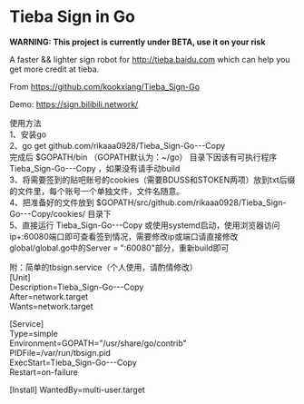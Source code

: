 # Tieba Sign in Go

**WARNING: This project is currently under BETA, use it on your risk**

A faster && lighter sign robot for http://tieba.baidu.com which can help you get more credit at tieba.  

From https://github.com/kookxiang/Tieba_Sign-Go

Demo:
https://sign.bilibili.network/

使用方法  
1、安装go  
2、go get github.com/rikaaa0928/Tieba_Sign-Go---Copy  
完成后 $GOPATH/bin （GOPATH默认为：~/go） 目录下因该有可执行程序 Tieba_Sign-Go---Copy ，如果没有请手动build  
3、将需要签到的贴吧账号的cookies（需要BDUSS和STOKEN两项）放到txt后缀的文件里，每个账号一个单独文件，文件名随意。  
4、把准备好的文件放到 $GOPATH/src/github.com/rikaaa0928/Tieba_Sign-Go---Copy/cookies/ 目录下  
5、直接运行 Tieba_Sign-Go---Copy 或使用systemd启动，使用浏览器访问ip+:60080端口即可查看签到情况，需要修改ip或端口请直接修改global/global.go中的Server = ":60080"部分，重新build即可  

附：简单的tbsign.service（个人使用，请酌情修改）  
[Unit]  
Description=Tieba_Sign-Go---Copy  
After=network.target  
Wants=network.target  

[Service]  
Type=simple  
Environment=GOPATH="/usr/share/go/contrib"  
PIDFile=/var/run/tbsign.pid  
ExecStart=Tieba_Sign-Go---Copy  
Restart=on-failure  

[Install]
WantedBy=multi-user.target  
